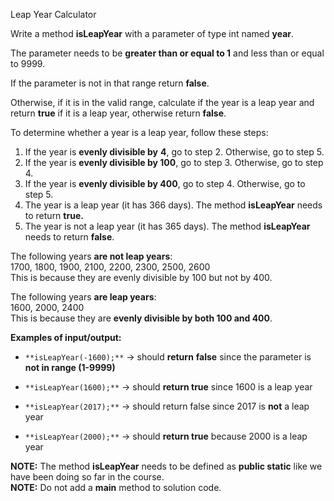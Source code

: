 Leap Year Calculator

Write a method  **isLeapYear** with a parameter of type int named  **year**.

The parameter needs to be **greater than or equal to 1** and  less than or equal to 9999.

If the parameter is not in that range return **false**.

Otherwise, if it is in the valid range, calculate if the year is a leap year and return **true** if it is a leap year, otherwise return **false**.

To determine whether a year is a leap year, follow these steps:
1. If the year is **evenly divisible by** **4**, go to step 2. Otherwise, go to step 5.
2. If the year is **evenly divisible by 100**, go to step 3. Otherwise, go to step 4.
3. If the year is **evenly divisible by 400**, go to step 4. Otherwise, go to step 5.
4. The year is a leap year (it has 366 days). The method **isLeapYear** needs to return **true.**
5. The year is not a leap year (it has 365 days). The method **isLeapYear** needs to return **false**.



The following years **are not leap years**:  
1700, 1800, 1900, 2100, 2200, 2300, 2500, 2600  
This is because they are evenly  divisible by 100 but not by 400.


The following years **are leap years**:  
1600, 2000, 2400  
This is because they are **evenly divisible by both 100 and 400**.



**Examples of input/output:**

-   `**isLeapYear(-1600);**` → should **return** **false** since the parameter is **not in range (1-9999)**

-   `**isLeapYear(1600);**` → should **return true** since 1600 is a leap year

-   `**isLeapYear(2017);**` → should  return false since 2017 is **not** a leap year

-   `**isLeapYear(2000);**` → should **return true** because 2000 is a leap year


**NOTE:** The method **isLeapYear** needs to be defined as **public static** ​like we have been doing so far in the course.  
**NOTE:** Do not add a **main** method to solution code.